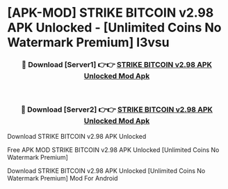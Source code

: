 # [APK-MOD] STRIKE  BITCOIN v2.98 APK Unlocked - [Unlimited Coins No Watermark Premium] l3vsu



<div align="center">
<h3>🔴 Download [Server1] 👉👉 <a href="https://momento.my/?title=STRIKE__BITCOIN_v2.98_APK_Unlocked">STRIKE  BITCOIN v2.98 APK Unlocked Mod Apk</a></h3><br>

<h3>🔴 Download [Server2] 👉👉 <a href="https://momento.my/?title=STRIKE__BITCOIN_v2.98_APK_Unlocked">STRIKE  BITCOIN v2.98 APK Unlocked Mod Apk</a></h3>
</div>



Download STRIKE  BITCOIN v2.98 APK Unlocked 

Free APK MOD STRIKE  BITCOIN v2.98 APK Unlocked [Unlimited Coins No Watermark Premium]

Download STRIKE  BITCOIN v2.98 APK Unlocked [Unlimited Coins No Watermark Premium] Mod For Android
